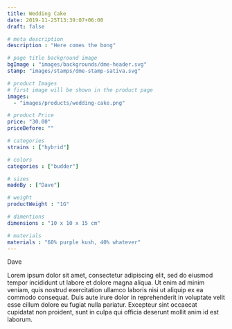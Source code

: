 ```yaml
---
title: Wedding Cake
date: 2019-11-25T13:39:07+06:00
draft: false

# meta description
description : "Here comes the bong"

# page title background image
bgImage : "images/backgrounds/dme-header.svg"
stamp: "images/stamps/dme-stamp-sativa.svg"

# product Images
# first image will be shown in the product page
images:
  - "images/products/wedding-cake.png"

# product Price
price: "30.00"
priceBefore: ""

# categories
strains : ["hybrid"]

# colors 
categories : ["budder"]

# sizes
madeBy : ["Dave"]

# weight
productWeight : "1G"

# dimentions
dimensions : "10 x 10 x 15 cm"

# materials
materials : "60% purple kush, 40% whatever"
---
```

Dave

Lorem ipsum dolor sit amet, consectetur adipiscing elit, sed do eiusmod tempor incididunt ut labore et dolore magna aliqua. Ut enim ad minim veniam, quis nostrud exercitation ullamco laboris nisi ut aliquip ex ea commodo consequat. Duis aute irure dolor in reprehenderit in voluptate velit esse cillum dolore eu fugiat nulla pariatur. Excepteur sint occaecat cupidatat non proident, sunt in culpa qui officia deserunt mollit anim id est laborum.
